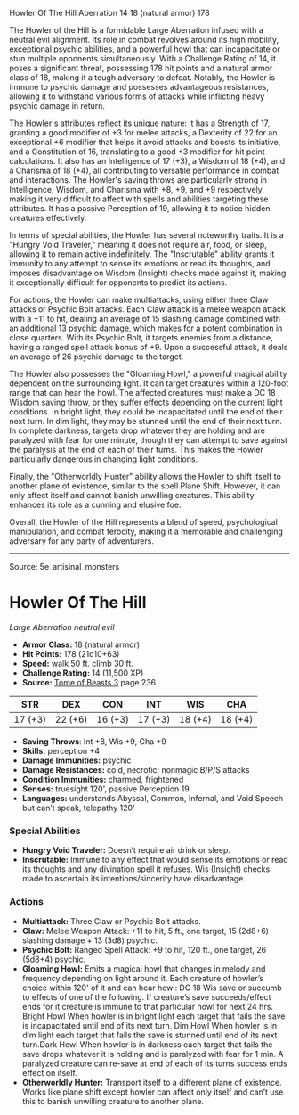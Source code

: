 <MonsterName/>Howler Of The Hill</MonsterName>
<CreatureType/>Aberration</CreatureType>
<CR/>14</CR>
<AC/>18 (natural armor)</AC>
<HP/>178</HP>
<summary>The Howler of the Hill is a formidable Large Aberration infused with a neutral evil alignment. Its role in combat revolves around its high mobility, exceptional psychic abilities, and a powerful howl that can incapacitate or stun multiple opponents simultaneously. With a Challenge Rating of 14, it poses a significant threat, possessing 178 hit points and a natural armor class of 18, making it a tough adversary to defeat. Notably, the Howler is immune to psychic damage and possesses advantageous resistances, allowing it to withstand various forms of attacks while inflicting heavy psychic damage in return.</summary>

<detail>

The Howler's attributes reflect its unique nature: it has a Strength of 17, granting a good modifier of +3 for melee attacks, a Dexterity of 22 for an exceptional +6 modifier that helps it avoid attacks and boosts its initiative, and a Constitution of 16, translating to a good +3 modifier for hit point calculations. It also has an Intelligence of 17 (+3), a Wisdom of 18 (+4), and a Charisma of 18 (+4), all contributing to versatile performance in combat and interactions. The Howler's saving throws are particularly strong in Intelligence, Wisdom, and Charisma with +8, +9, and +9 respectively, making it very difficult to affect with spells and abilities targeting these attributes. It has a passive Perception of 19, allowing it to notice hidden creatures effectively.

In terms of special abilities, the Howler has several noteworthy traits. It is a "Hungry Void Traveler," meaning it does not require air, food, or sleep, allowing it to remain active indefinitely. The "Inscrutable" ability grants it immunity to any attempt to sense its emotions or read its thoughts, and imposes disadvantage on Wisdom (Insight) checks made against it, making it exceptionally difficult for opponents to predict its actions.

For actions, the Howler can make multiattacks, using either three Claw attacks or Psychic Bolt attacks. Each Claw attack is a melee weapon attack with a +11 to hit, dealing an average of 15 slashing damage combined with an additional 13 psychic damage, which makes for a potent combination in close quarters. With its Psychic Bolt, it targets enemies from a distance, having a ranged spell attack bonus of +9. Upon a successful attack, it deals an average of 26 psychic damage to the target.

The Howler also possesses the "Gloaming Howl," a powerful magical ability dependent on the surrounding light. It can target creatures within a 120-foot range that can hear the howl. The affected creatures must make a DC 18 Wisdom saving throw, or they suffer effects depending on the current light conditions. In bright light, they could be incapacitated until the end of their next turn. In dim light, they may be stunned until the end of their next turn. In complete darkness, targets drop whatever they are holding and are paralyzed with fear for one minute, though they can attempt to save against the paralysis at the end of each of their turns. This makes the Howler particularly dangerous in changing light conditions.

Finally, the "Otherworldly Hunter" ability allows the Howler to shift itself to another plane of existence, similar to the spell Plane Shift. However, it can only affect itself and cannot banish unwilling creatures. This ability enhances its role as a cunning and elusive foe.

Overall, the Howler of the Hill represents a blend of speed, psychological manipulation, and combat ferocity, making it a memorable and challenging adversary for any party of adventurers.</detail>



---

Source: 5e_artisinal_monsters

# Howler Of The Hill

*Large* *Aberration* *neutral evil*

- **Armor Class:** 18 (natural armor)
- **Hit Points:** 178 (21d10+63)
- **Speed:** walk 50 ft. climb 30 ft.
- **Challenge Rating:** 14 (11,500 XP)
- **Source:** [Tome of Beasts 3](https://koboldpress.com/kpstore/product/tome-of-beasts-3-for-5th-edition/) page 236

| STR | DEX | CON | INT | WIS | CHA |
| --- | --- | --- | --- | --- | --- |
| 17 (+3) | 22 (+6) | 16 (+3) | 17 (+3) | 18 (+4) | 18 (+4) |

- **Saving Throws**: Int +8, Wis +9, Cha +9
- **Skills:** perception +4
- **Damage Immunities:** psychic
- **Damage Resistances:** cold, necrotic; nonmagic B/P/S attacks
- **Condition Immunities:** charmed, frightened
- **Senses:** truesight 120', passive Perception 19
- **Languages:** understands Abyssal, Common, Infernal, and Void Speech but can’t speak, telepathy 120'

### Special Abilities

- **Hungry Void Traveler:** Doesn’t require air drink or sleep.
- **Inscrutable:** Immune to any effect that would sense its emotions or read its thoughts and any divination spell it refuses. Wis (Insight) checks made to ascertain its intentions/sincerity have disadvantage.

### Actions

- **Multiattack:** Three Claw or Psychic Bolt attacks.
- **Claw:** Melee Weapon Attack: +11 to hit, 5 ft., one target, 15 (2d8+6) slashing damage + 13 (3d8) psychic.
- **Psychic Bolt:** Ranged Spell Attack: +9 to hit, 120 ft., one target, 26 (5d8+4) psychic.
- **Gloaming Howl:** Emits a magical howl that changes in melody and frequency depending on light around it. Each creature of howler’s choice within 120' of it and can hear howl: DC 18 Wis save or succumb to effects of one of the following. If creature’s save succeeds/effect ends for it creature is immune to that particular howl for next 24 hrs. Bright Howl When howler is in bright light each target that fails the save is incapacitated until end of its next turn. Dim Howl When howler is in dim light each target that fails the save is stunned until end of its next turn.Dark Howl When howler is in darkness each target that fails the save drops whatever it is holding and is paralyzed with fear for 1 min. A paralyzed creature can re-save at end of each of its turns success ends effect on itself.
- **Otherworldly Hunter:** Transport itself to a different plane of existence. Works like plane shift except howler can affect only itself and can’t use this to banish unwilling creature to another plane.




